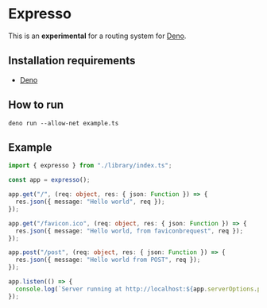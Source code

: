 # Expresso

This is an **experimental** for a routing system for [Deno](https://deno.land/).

## Installation requirements

- [Deno](https://deno.land/#installation)

## How to run

```
deno run --allow-net example.ts
```

## Example

```ts
import { expresso } from "./library/index.ts";

const app = expresso();

app.get("/", (req: object, res: { json: Function }) => {
  res.json({ message: "Hello world", req });
});

app.get("/favicon.ico", (req: object, res: { json: Function }) => {
  res.json({ message: "Hello world, from faviconbrequest", req });
});

app.post("/post", (req: object, res: { json: Function }) => {
  res.json({ message: "Hello world from POST", req });
});

app.listen(() => {
  console.log(`Server running at http://localhost:${app.serverOptions.port}/`);
});
```
